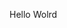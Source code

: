 Hello Wolrd





































































































































































































































































































































































































































































































































































































































































































































































































































































































































































































































































































































































































































































































































































































































































































































































































































































































































































































































































































































































































































































































































































































































































































































































































